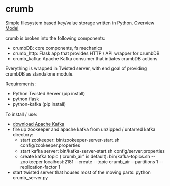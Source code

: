 # crumb
Simple filesystem based key/value storage written in Python.
<a target="_blank" href="https://docs.google.com/drawings/d/13fF6OExvrzg-zclSGoFmAMkko-N6azliPfHQrX6yM2I/edit?usp=sharing">Overview Model</a>

crumb is broken into the following components:
* crumbDB: core components, fs mechanics
* crumb_http:  Flask app that provides HTTP / API wrapper for crumbDB
* crumb_kafka:  Apache Kafka consumer that intiates crumbDB actions

Everything is wrapped in Twisted server, with end goal of providing crumbDB as standalone module.

Requirements:
* Python Twisted Server (pip install)
* python flask
* python-kafka (pip install)

To install / use:
* <a href="http://kafka.apache.org/downloads.html">download Apache Kafka</a>
* fire up zookeeper and apache kafka from unzipped / untarred kafka directory:
  * start zookeeper: bin/zookeeper-server-start.sh config/zookeeper.properties
  * start kafka server: bin/kafka-server-start.sh config/server.properties
  * create kafka topic ('crumb_air' is default): bin/kafka-topics.sh --zookeeper localhost:2181 --create --topic crumb_air --partitions 1 --replication-factor 1
* start twisted server that houses most of the moving parts: python crumb_server.py



